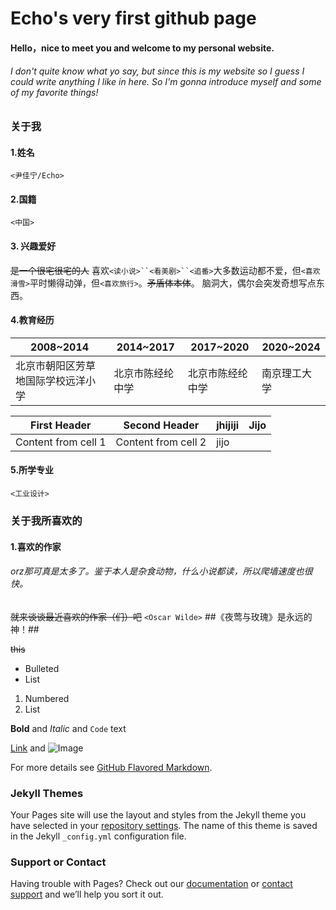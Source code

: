 # Echo's very first github page
#### Hello，nice to meet you and welcome to my personal website.
###### I don't quite know what yo say, but since this is my website so I guess I could write anything I like in here. So I'm gonna introduce myself and some of my favorite things!

### **关于我**
#### 1.姓名
`<尹佳宁/Echo>`
#### 2.国籍
`<中国>`
#### 3. 兴趣爱好
~~是一个很宅很宅的人~~ 
喜欢`<读小说>``<看美剧>``<追番>`大多数运动都不爱，但`<喜欢滑雪>`平时懒得动弹，但`<喜欢旅行>`。~~矛盾体本体~~。
脑洞大，偶尔会突发奇想写点东西。
#### 4.教育经历
2008~2014 | 2014~2017 | 2017~2020 | 2020~2024
------------ | ------------- | ------ | -------
北京市朝阳区芳草地国际学校远洋小学 | 北京市陈经纶中学 | 北京市陈经纶中学 | 南京理工大学



First Header | Second Header | jhijiji |Jijo
------------ | ------------- |---------| -----
Content from cell 1 | Content from cell 2 | jijo









#### 5.所学专业
`<工业设计>`
### **关于我所喜欢的**
#### 1.喜欢的作家
###### orz那可真是太多了。鉴于本人是杂食动物，什么小说都读，所以爬墙速度也很快。
~~就来谈谈最近喜欢的作家（们）吧~~
`<Oscar Wilde>`
##《夜莺与玫瑰》是永远的神！##


~~this~~




- Bulleted
- List

1. Numbered
2. List

**Bold** and _Italic_ and `Code` text

[Link](url) and ![Image](src)


For more details see [GitHub Flavored Markdown](https://guides.github.com/features/mastering-markdown/).

### Jekyll Themes

Your Pages site will use the layout and styles from the Jekyll theme you have selected in your [repository settings](https://github.com/Echo19891213/echo19891213/settings). The name of this theme is saved in the Jekyll `_config.yml` configuration file.

### Support or Contact

Having trouble with Pages? Check out our [documentation](https://docs.github.com/categories/github-pages-basics/) or [contact support](https://github.com/contact) and we’ll help you sort it out.
